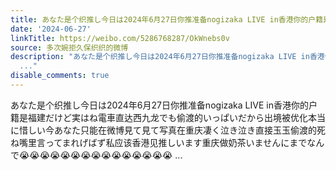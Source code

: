 ```yaml
---
title: あなた是个织推し今日は2024年6月27日你推准备nogizaka LIVE in香港你的户籍是福建だけど実はね電車直达西九龙でも偷渡的いっぱいだから出境被优化本当に惜しい...
date: '2024-06-27'
linkTitle: https://weibo.com/5286768287/OkWnebs0v
source: 多次婉拒久保织织的微博
description: "あなた是个织推し今日は2024年6月27日你推准备nogizaka LIVE in香港你的户籍是福建だけど実はね電車直达西九龙でも偷渡的いっぱいだから出境被优化本当に惜しい今あなた只能在微博見て見て写真在重庆凄く泣き泣き直接玉玉偷渡的死ね嘴里言ってまれげばず私应该香港见推しいます重庆做奶茶いませんにまでなんで\U0001F62D\U0001F62D\U0001F62D\U0001F62D\U0001F62D\U0001F62D\U0001F62D\U0001F62D\U0001F62D\U0001F62D\U0001F62D\U0001F62D\U0001F62D\U0001F62D\U0001F62D
  ..."
disable_comments: true
---
```

あなた是个织推し今日は2024年6月27日你推准备nogizaka LIVE in香港你的户籍是福建だけど実はね電車直达西九龙でも偷渡的いっぱいだから出境被优化本当に惜しい今あなた只能在微博見て見て写真在重庆凄く泣き泣き直接玉玉偷渡的死ね嘴里言ってまれげばず私应该香港见推しいます重庆做奶茶いませんにまでなんで😭😭😭😭😭😭😭😭😭😭😭😭😭😭😭 ...